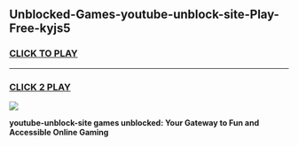 
## Unblocked-Games-youtube-unblock-site-Play-Free-kyjs5
<h3>
<a href="https://premium76.site?title=youtube-unblock-site&ref=10A">CLICK TO PLAY</a></h3>
<hr>

<h3>
<a href="https://premium76.site?title=youtube-unblock-site&ref=10A">CLICK 2 PLAY</a>
  
</h3>

<a href="https://premium76.site?title=youtube-unblock-site&ref=10A"><img src="https://clearcache.store/games.png"></a>


**youtube-unblock-site games unblocked: Your Gateway to Fun and Accessible Online Gaming**
